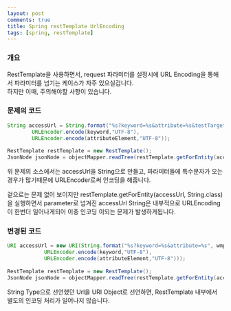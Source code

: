 ```yaml
---
layout: post
comments: true
title: Spring restTemplate UrlEncoding
tags: [spring, restTemplate]
---
```


### 개요  

RestTemplate을 사용하면서, request 파라미터를 설정시에 URL Encoding을 통해서 파라미터를 넘기는 케이스가 자주 있으실겁니다.  
하지만 이때, 주의해야할 사항이 있습니다.  
  
### 문제의 코드

```java
String accessUrl = String.format("%s?keyword=%s&attribute=%s&testTarget=quality", wmpSearchApiUrl,
        URLEncoder.encode(keyword,"UTF-8"),
        URLEncoder.encode(attributeElement,"UTF-8"));
 
RestTemplate restTemplate = new RestTemplate();
JsonNode jsonNode = objectMapper.readTree(restTemplate.getForEntity(accessUrl, String.class).getBody());
```

위 문제의 소스에서는 accessUrl을 String으로 만들고, 파라미터들에 특수문자가 오는경우가 많기때문에 URLEncoder로써 인코딩을 해줍니다.  
  
겉으로는 문제 없어 보이지만  restTemplate.getForEntity(accessUrl, String.class) 을 실행하면서 parameter로 넘겨진 accessUrl String은 내부적으로 URLEncoding이 한번더 일어나게되어 이중 인코딩 이되는 문제가 발생하게됩니다.  

### 변경된 코드  

```java
URI accessUrl = new URI(String.format("%s?keyword=%s&attribute=%s", wmpSearchApiUrl,
            URLEncoder.encode(keyword,"UTF-8"),
            URLEncoder.encode(attributeElement,"UTF-8")));
 
RestTemplate restTemplate = new RestTemplate();
JsonNode jsonNode = objectMapper.readTree(restTemplate.getForEntity(accessUrl, String.class).getBody());
```  

String Type으로 선언했던 Url을 URI Object로 선언하면, RestTemplate 내부에서 별도의 인코딩 처리가 일어나지 않습니다.  
